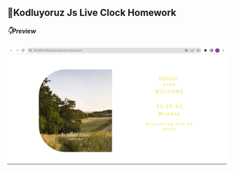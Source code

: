 ## :memo:Kodluyoruz Js Live Clock Homework

##### :point_down:Preview

![prv](/javascript/odev1/assets/ss.png)
